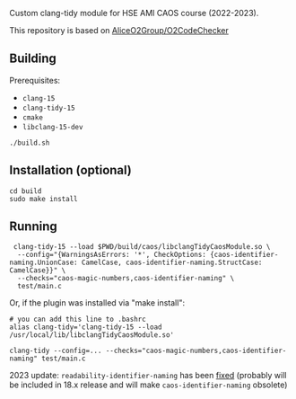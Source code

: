 Custom clang-tidy module for HSE AMI CAOS course (2022-2023).

This repository is based on [AliceO2Group/O2CodeChecker](https://github.com/AliceO2Group/O2CodeChecker)

## Building

Prerequisites:
- `clang-15`
- `clang-tidy-15`
- `cmake`
- `libclang-15-dev`

```shell
./build.sh
```

## Installation (optional)
```shell
cd build
sudo make install
```

## Running

```shell
 clang-tidy-15 --load $PWD/build/caos/libclangTidyCaosModule.so \
  --config="{WarningsAsErrors: '*', CheckOptions: {caos-identifier-naming.UnionCase: CamelCase, caos-identifier-naming.StructCase: CamelCase}}" \
  --checks="caos-magic-numbers,caos-identifier-naming" \
  test/main.c
```

Or, if the plugin was installed via "make install":
```shell
# you can add this line to .bashrc
alias clang-tidy='clang-tidy-15 --load /usr/local/lib/libclangTidyCaosModule.so'

clang-tidy --config=... --checks="caos-magic-numbers,caos-identifier-naming" test/main.c

```

2023 update: `readability-identifier-naming` has been [fixed](https://github.com/llvm/llvm-project/commit/fa8e74073762300d07b02adec42c629daf82c44b) (probably will be included in 18.x release and will make `caos-identifier-naming` obsolete)
